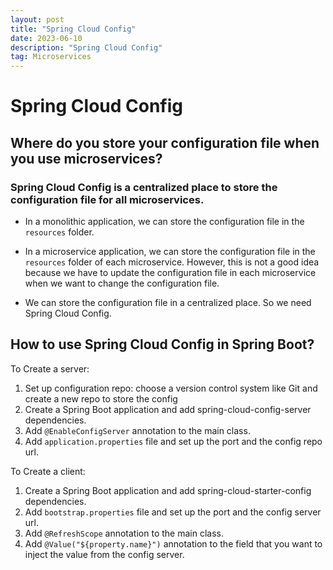 ```yaml
---
layout: post
title: "Spring Cloud Config"
date: 2023-06-10
description: "Spring Cloud Config"
tag: Microservices
---
```


# Spring Cloud Config

## Where do you store your configuration file when you use microservices?

### Spring Cloud Config is a centralized place to store the configuration file for all microservices.

- In a monolithic application, we can store the configuration file in the `resources` folder.

- In a microservice application, we can store the configuration file in the `resources` folder of each microservice. However, this is not a good idea because we have to update the configuration file in each microservice when we want to change the configuration file.

- We can store the configuration file in a centralized place. So we need Spring Cloud Config.

## How to use Spring Cloud Config in Spring Boot?

To Create a server:

1. Set up configuration repo: choose a version control system like Git and create a new repo to store the config
2. Create a Spring Boot application and add spring-cloud-config-server dependencies.
3. Add `@EnableConfigServer` annotation to the main class.
4. Add `application.properties` file and set up the port and the config repo url.

To Create a client:

1. Create a Spring Boot application and add spring-cloud-starter-config dependencies.
2. Add `bootstrap.properties` file and set up the port and the config server url.
3. Add `@RefreshScope` annotation to the main class.
4. Add `@Value("${property.name}")` annotation to the field that you want to inject the value from the config server.
